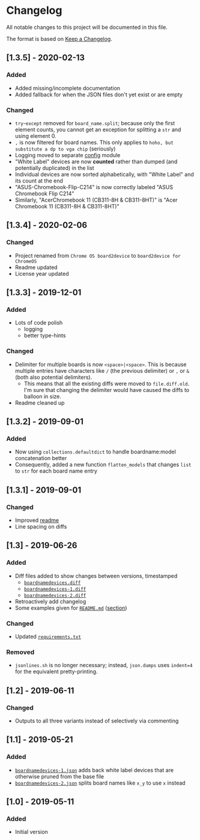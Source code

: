 # Changelog
All notable changes to this project will be documented in this file.

The format is based on [Keep a Changelog](https://keepachangelog.com/en/1.0.0/).

## [1.3.5] - 2020-02-13
### Added
- Added missing/incomplete documentation
- Added fallback for when the JSON files don't yet exist or are empty

### Changed
- `try`-`except` removed for `board_name.split`; because only the first element counts, you cannot get an exception for splitting a `str` and using element 0.
- `,` is now filtered for board names. This only applies to `hoho, but substitute a dp to vga chip` (seriously)
- Logging moved to separate [config](config.py) module
- "White Label" devices are now **counted** rather than dumped (and potentially duplicated) in the list
- Individual devices are now sorted alphabetically, with "White Label" and its count at the end
- "ASUS-Chromebook-Flip-C214" is now correctly labeled "ASUS Chromebook Flip C214"
- Similarly, "AcerChromebook 11 (CB311-8H & CB311-8HT)" is "Acer Chromebook 11 (CB311-8H & CB311-8HT)"

## [1.3.4] - 2020-02-06
### Changed
- Project renamed from `Chrome OS board2device` to `board2device for ChromeOS`
- Readme updated
- License year updated

## [1.3.3] - 2019-12-01
### Added
- Lots of code polish
    - logging
    - better type-hints

### Changed
- Delimiter for multiple boards is now `<space>|<space>`. This is because multiple entries have characters like `/` (the previous delimiter) or `,` or `&` (both also potential delimiters).
    - This means that all the existing diffs were moved to `file.diff.old`. I'm sure that changing the delimiter would have caused the diffs to balloon in size.
- Readme cleaned up

## [1.3.2] - 2019-09-01
### Added
- Now using `collections.defaultdict` to handle boardname:model concatenation better
- Consequently, added a new function `flatten_models` that changes `list` to `str` for each board name entry

## [1.3.1] - 2019-09-01
### Changed
- Improved [readme](README.md)
- Line spacing on diffs

## [1.3] - 2019-06-26
### Added
- Diff files added to show changes between versions, timestamped
    - [`boardnamedevices.diff`](boardnamedevices-1.diff)
    - [`boardnamedevices-1.diff`](boardnamedevices-1.diff)
    - [`boardnamedevices-2.diff`](boardnamedevices-2.diff)
- Retroactively add changelog
- Some examples given for [`README.md`](README.md) ([section](README.md#simplification-of-board-names))

### Changed
- Updated [`requirements.txt`](requirements.txt)

### Removed
- `jsonlines.sh` is no longer necessary; instead, `json.dumps` uses `indent=4` for the equivalent pretty-printing.

## [1.2] - 2019-06-11
### Changed
- Outputs to all three variants instead of selectively via commenting

## [1.1] - 2019-05-21
### Added
- [`boardnamedevices-1.json`](boardnamedevices-1.json) adds back white label devices that are otherwise pruned from the base file
- [`boardnamedevices-2.json`](boardnamedevices-2.json) splits board names like `x_y` to use `x` instead

## [1.0] - 2019-05-11
### Added
- Initial version
